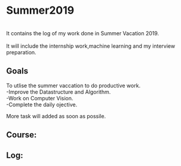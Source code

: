 # Summer2019
<br>It contains the log of my work done in Summer Vacation 2019.</br>
<br>It will include the internship work,machine learning and my interview preparation.</br>

## Goals
To utlise the summer vaccation to do productive work.</br>
-Improve the Datastructure and Algorithm.</br>
-Work on Computer Vision.</br>
-Complete the daily ojective.</br>

More task will added as soon as possile.

## Course:

## Log:
